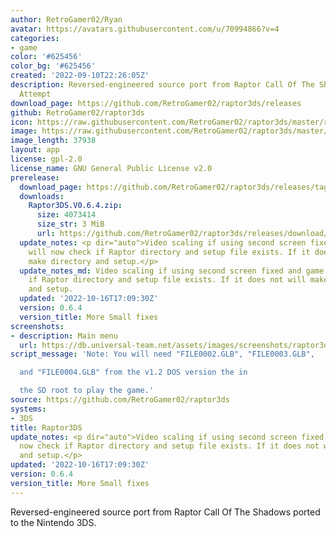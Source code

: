 ```yaml
---
author: RetroGamer02/Ryan
avatar: https://avatars.githubusercontent.com/u/70994866?v=4
categories:
- game
color: '#625456'
color_bg: '#625456'
created: '2022-09-10T22:26:05Z'
description: Reversed-engineered source port from Raptor Call Of The Shadows 3DS Port
  Attempt
download_page: https://github.com/RetroGamer02/raptor3ds/releases
github: RetroGamer02/raptor3ds
icon: https://raw.githubusercontent.com/RetroGamer02/raptor3ds/master/rapicon.png
image: https://raw.githubusercontent.com/RetroGamer02/raptor3ds/master/RapBanner.png
image_length: 37938
layout: app
license: gpl-2.0
license_name: GNU General Public License v2.0
prerelease:
  download_page: https://github.com/RetroGamer02/raptor3ds/releases/tag/0.6.4
  downloads:
    Raptor3DS.V0.6.4.zip:
      size: 4073414
      size_str: 3 MiB
      url: https://github.com/RetroGamer02/raptor3ds/releases/download/0.6.4/Raptor3DS.V0.6.4.zip
  update_notes: <p dir="auto">Video scaling if using second screen fixed and game
    will now check if Raptor directory and setup file exists. If it does not will
    make directory and setup.</p>
  update_notes_md: Video scaling if using second screen fixed and game will now check
    if Raptor directory and setup file exists. If it does not will make directory
    and setup.
  updated: '2022-10-16T17:09:30Z'
  version: 0.6.4
  version_title: More Small fixes
screenshots:
- description: Main menu
  url: https://db.universal-team.net/assets/images/screenshots/raptor3ds/main-menu.png
script_message: 'Note: You will need "FILE0002.GLB", "FILE0003.GLB",

  and "FILE0004.GLB" from the v1.2 DOS version the in

  the SD root to play the game.'
source: https://github.com/RetroGamer02/raptor3ds
systems:
- 3DS
title: Raptor3DS
update_notes: <p dir="auto">Video scaling if using second screen fixed and game will
  now check if Raptor directory and setup file exists. If it does not will make directory
  and setup.</p>
updated: '2022-10-16T17:09:30Z'
version: 0.6.4
version_title: More Small fixes
---
```

Reversed-engineered source port from Raptor Call Of The Shadows ported to the Nintendo 3DS.